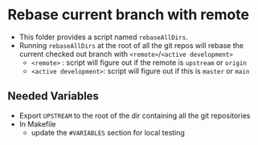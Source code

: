 # Rebase current branch with remote

- This folder provides a script named `rebaseAllDirs`.
- Running `rebaseAllDirs` at the root of all the git repos will rebase the current checked out branch with `<remote>`/`<active development>`
  - `<remote>` : script will figure out if the remote is `upstream` or `origin`
  - `<active development>`: script will figure out if this is `master` or `main`

## Needed Variables

- Export `UPSTREAM` to the root of the dir containing all the git repositories
- In Makefile
  - update the `#VARIABLES` section for local testing
